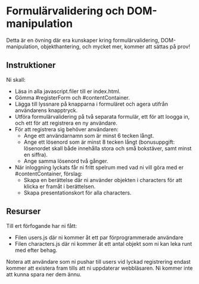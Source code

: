 # Formulärvalidering och DOM-manipulation
Detta är en övning där era kunskaper kring formulärvalidering, DOM-manipulation, objekthantering, och mycket mer, kommer att sättas på prov!

## Instruktioner
Ni skall: 
* Läsa in alla javascript.filer till er index.html.
* Gömma #registerForm och #contentContainer.
* Lägga till lyssnare på knapparna i formuläret och agera utifrån användarens knapptryck.
* Utföra formulärvalidering på två separata formulär, ett för att loogga in, och ett för att registrera en ny användare.
* För att registrera sig behöver användaren:
  * Ange ett användarnamn som är minst 6 tecken långt.
  * Ange ett lösenord som är minst 8 tecken långt (bonusuppgift: lösenordet skall både innehålla stora och små bokstäver, samt minst en siffra).
  * Ange samma lösenord två gånger.
* När inloggning lyckats får ni fritt spelrum med vad ni vill göra med er #contentContainer, förslag:
  * Skapa en berättelse där ni använder objekten i characters för att klicka er framåt i berättelsen.
  * Skapa presentationskort för alla characters.

## Resurser
Till ert förfogande har ni fått:
* Filen users.js där ni kommer åt ett par förprogrammerade användare
* Filen characters.js där ni kommer åt ett antal objekt som ni kan leka runt med efter behag.

Notera att användare som ni pushar till users vid lyckad registrering endast kommer att existera fram tills att ni uppdaterar webbläsaren. Ni kommer inte att kunna spara ner dem ännu. 
